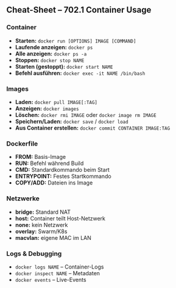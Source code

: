 ## Cheat-Sheet – 702.1 Container Usage

### Container
- **Starten:** `docker run [OPTIONS] IMAGE [COMMAND]`
- **Laufende anzeigen:** `docker ps`
- **Alle anzeigen:** `docker ps -a`
- **Stoppen:** `docker stop NAME`
- **Starten (gestoppt):** `docker start NAME`
- **Befehl ausführen:** `docker exec -it NAME /bin/bash`

### Images
- **Laden:** `docker pull IMAGE[:TAG]`
- **Anzeigen:** `docker images`
- **Löschen:** `docker rmi IMAGE` oder `docker image rm IMAGE`
- **Speichern/Laden:** `docker save` / `docker load`
- **Aus Container erstellen:** `docker commit CONTAINER IMAGE:TAG`

### Dockerfile
- **FROM:** Basis-Image
- **RUN:** Befehl während Build
- **CMD:** Standardkommando beim Start
- **ENTRYPOINT:** Festes Startkommando
- **COPY/ADD:** Dateien ins Image

### Netzwerke
- **bridge:** Standard NAT
- **host:** Container teilt Host-Netzwerk
- **none:** kein Netzwerk
- **overlay:** Swarm/K8s
- **macvlan:** eigene MAC im LAN

### Logs & Debugging
- `docker logs NAME` – Container-Logs
- `docker inspect NAME` – Metadaten
- `docker events` – Live-Events

